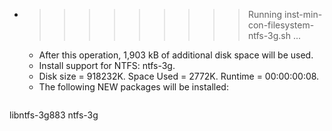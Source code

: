 * >>>>>>>>> Running inst-min-con-filesystem-ntfs-3g.sh ...
  * After this operation, 1,903 kB of additional disk space will be used.
  * Install support for NTFS: ntfs-3g.
  * Disk size = 918232K. Space Used = 2772K. Runtime = 00:00:00:08.
  * The following NEW packages will be installed:
  ```bash
libntfs-3g883 ntfs-3g
  ```
